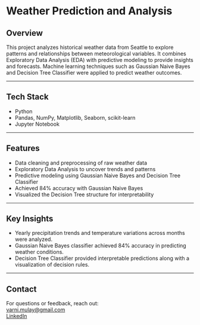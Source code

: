 # Weather Prediction and Analysis

## Overview
This project analyzes historical weather data from Seattle to explore patterns and relationships between meteorological variables. It combines Exploratory Data Analysis (EDA) with predictive modeling to provide insights and forecasts. Machine learning techniques such as Gaussian Naive Bayes and Decision Tree Classifier were applied to predict weather outcomes.

---

## Tech Stack
- Python
- Pandas, NumPy, Matplotlib, Seaborn, scikit-learn
- Jupyter Notebook

---

## Features
- Data cleaning and preprocessing of raw weather data
- Exploratory Data Analysis to uncover trends and patterns
- Predictive modeling using Gaussian Naive Bayes and Decision Tree Classifier
- Achieved 84% accuracy with Gaussian Naive Bayes
- Visualized the Decision Tree structure for interpretability

---

## Key Insights
- Yearly precipitation trends and temperature variations across months were analyzed.
- Gaussian Naive Bayes classifier achieved 84% accuracy in predicting weather conditions.
- Decision Tree Classifier provided interpretable predictions along with a visualization of decision rules.

---

## Contact
For questions or feedback, reach out:  
varni.mulay@gmail.com  
[LinkedIn](https://www.linkedin.com/in/varnika-mulay)

